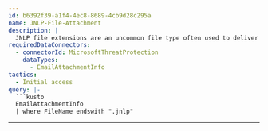 ```yaml
---
id: b6392f39-a1f4-4ec8-8689-4cb9d28c295a
name: JNLP-File-Attachment
description: |
  JNLP file extensions are an uncommon file type often used to deliver malware.
requiredDataConnectors:
  - connectorId: MicrosoftThreatProtection
    dataTypes:
      - EmailAttachmentInfo
tactics:
  - Initial access
query: |-
  ```kusto
  EmailAttachmentInfo
  | where FileName endswith ".jnlp"
  ```
---
```


